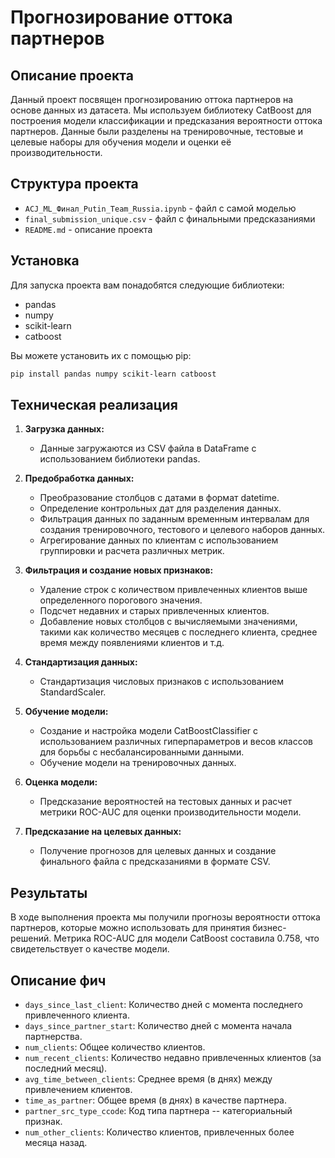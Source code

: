 # Прогнозирование оттока партнеров

## Описание проекта

Данный проект посвящен прогнозированию оттока партнеров на основе данных из датасета. Мы используем библиотеку CatBoost для построения модели классификации и предсказания вероятности оттока партнеров. Данные были разделены на тренировочные, тестовые и целевые наборы для обучения модели и оценки её производительности.

## Структура проекта

- `ACJ_ML_Финал_Putin_Team_Russia.ipynb` - файл с самой моделью
- `final_submission_unique.csv` - файл с финальными предсказаниями
- `README.md` - описание проекта

## Установка

Для запуска проекта вам понадобятся следующие библиотеки:

- pandas
- numpy
- scikit-learn
- catboost

Вы можете установить их с помощью pip:

```bash
pip install pandas numpy scikit-learn catboost
```


## Техническая реализация

1. **Загрузка данных:**
    - Данные загружаются из CSV файла в DataFrame с использованием библиотеки pandas.

2. **Предобработка данных:**
    - Преобразование столбцов с датами в формат datetime.
    - Определение контрольных дат для разделения данных.
    - Фильтрация данных по заданным временным интервалам для создания тренировочного, тестового и целевого наборов данных.
    - Агрегирование данных по клиентам с использованием группировки и расчета различных метрик.

3. **Фильтрация и создание новых признаков:**
    - Удаление строк с количеством привлеченных клиентов выше определенного порогового значения.
    - Подсчет недавних и старых привлеченных клиентов.
    - Добавление новых столбцов с вычисляемыми значениями, такими как количество месяцев с последнего клиента, среднее время между появлениями клиентов и т.д.

4. **Стандартизация данных:**
    - Стандартизация числовых признаков с использованием StandardScaler.

5. **Обучение модели:**
    - Создание и настройка модели CatBoostClassifier с использованием различных гиперпараметров и весов классов для борьбы с несбалансированными данными.
    - Обучение модели на тренировочных данных.

6. **Оценка модели:**
    - Предсказание вероятностей на тестовых данных и расчет метрики ROC-AUC для оценки производительности модели.

7. **Предсказание на целевых данных:**
    - Получение прогнозов для целевых данных и создание финального файла с предсказаниями в формате CSV.

## Результаты

В ходе выполнения проекта мы получили прогнозы вероятности оттока партнеров, которые можно использовать для принятия бизнес-решений. Метрика ROC-AUC для модели CatBoost составила 0.758, что свидетельствует о качестве модели.

## Описание фич

- `days_since_last_client`: Количество дней с момента последнего привлеченного клиента.
- `days_since_partner_start`: Количество дней с момента начала партнерства.
- `num_clients`: Общее количество клиентов.
- `num_recent_clients`: Количество недавно привлеченных клиентов (за последний месяц).
- `avg_time_between_clients`: Среднее время (в днях) между привлечением клиентов.
- `time_as_partner`: Общее время (в днях) в качестве партнера.
- `partner_src_type_ccode`: Код типа партнера -- категориальный признак.
- `num_other_clients`: Количество клиентов, привлеченных более месяца назад.
